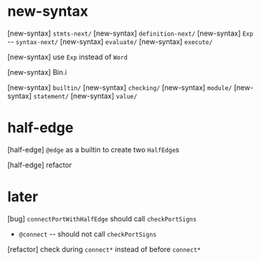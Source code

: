 # new-syntax

[new-syntax] `stmts-next/`
[new-syntax] `definition-next/`
[new-syntax] `Exp` -- `syntax-next/`
[new-syntax] `evaluate/`
[new-syntax] `execute/`

[new-syntax] use `Exp` instead of `Word`

[new-syntax] Bin.i

[new-syntax] `builtin/`
[new-syntax] `checking/`
[new-syntax] `module/`
[new-syntax] `statement/`
[new-syntax] `value/`

# half-edge

[half-edge] `@edge` as a builtin to create two `HalfEdge`s

[half-edge] refactor

# later

[bug] `connectPortWithHalfEdge` should call `checkPortSigns`

- `@connect` -- should not call `checkPortSigns`

[refactor] check during `connect*` instead of before `connect*`
